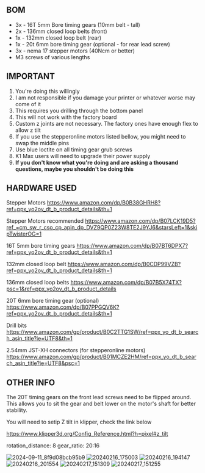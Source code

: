 ## BOM

- 3x - 16T 5mm Bore timing gears (10mm belt - tall)
- 2x - 136mm closed loop belts (front)
- 1x - 132mm closed loop belt (rear)
- 1x - 20t 6mm bore timing gear (optional - for rear lead screw)
- 3x - nema 17 stepper motors (40Ncm or better)
- M3 screws of various lengths


## **IMPORTANT**

1. You're doing this willingly
2. I am not responsible if you damage your printer or whatever worse may come of it
3. This requires you drilling through the bottom panel
4. This will not work with the factory board
5. Custom z joints are not necessary. The factory ones have enough flex to allow z tilt
6. If you use the stepperonline motors listed bellow, you might need to swap the middle pins
7. Use blue loctite on all timing gear grub screws
8. K1 Max users will need to upgrade their power supply
9. **If you don't know what you're doing and are asking a thousand questions, maybe you shouldn't be doing this**


## **HARDWARE USED**

Stepper Motors
https://www.amazon.com/dp/B0B38GHRH8?ref=ppx_yo2ov_dt_b_product_details&th=1

Stepper Motors recommended
https://www.amazon.com/dp/B07LCK19D5?ref_=cm_sw_r_cso_cp_apin_dp_DVZ9QP0Z23W8TE2J9YJ6&starsLeft=1&skipTwisterOG=1

16T 5mm bore timing gears
https://www.amazon.com/dp/B07BT6DPX7?ref=ppx_yo2ov_dt_b_product_details&th=1

132mm closed loop belt
https://www.amazon.com/dp/B0CDP99VZB?ref=ppx_yo2ov_dt_b_product_details&th=1

136mm closed loop belts
https://www.amazon.com/dp/B07B5X74TX?psc=1&ref=ppx_yo2ov_dt_b_product_details

20T 6mm bore timing gear (optional)
https://www.amazon.com/dp/B07PPGQV6K?ref=ppx_yo2ov_dt_b_product_details&th=1

Drill bits
https://www.amazon.com/gp/product/B0C2TTG1SW/ref=ppx_yo_dt_b_search_asin_title?ie=UTF8&th=1

2.54mm JST-XH connectors (for stepperonline motors)
https://www.amazon.com/gp/product/B01MCZE2HM/ref=ppx_yo_dt_b_search_asin_title?ie=UTF8&psc=1


## **OTHER INFO**

The 20T timing gears on the front lead screws need to be flipped around. This allows you to sit the gear and belt lower on the motor's shaft for better stability. 

You will need to setip Z tilt in klipper, check the link below

https://www.klipper3d.org/Config_Reference.html?h=pixel#z_tilt

rotation_distance: 8
gear_ratio: 20:16


![2024-09-11_8f9d08bcb95b9](https://github.com/user-attachments/assets/6ddf3d51-2e46-4c4b-9ebd-a2e615cbe783)
![20240216_175003](https://github.com/user-attachments/assets/d5e1bd61-5321-46d9-be9b-8bc0aee126e7)
![20240216_194147](https://github.com/user-attachments/assets/b8507894-3ab1-4ec8-9788-71adb0fd563a)
![20240216_201554](https://github.com/user-attachments/assets/2a8f7eb8-f694-4a2c-9df1-74fd66d04bca)
![20240217_151309](https://github.com/user-attachments/assets/c2dc584b-1670-430d-b957-4e63e3679b52)
![20240217_151255](https://github.com/user-attachments/assets/ec61f45c-95f7-4cb8-a462-5db1311f93f3)







